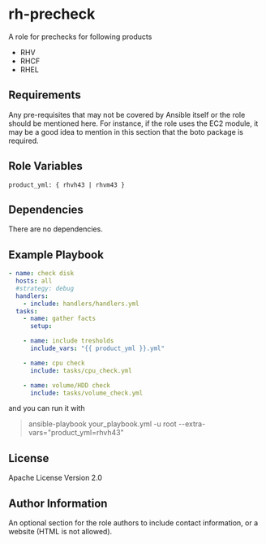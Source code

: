 rh-precheck
=========

A role for prechecks for following products

* RHV
* RHCF
* RHEL
  

Requirements
------------

Any pre-requisites that may not be covered by Ansible itself or the role should be mentioned here. For instance, if the role uses the EC2 module, it may be a good idea to mention in this section that the boto package is required.

Role Variables
--------------

```
product_yml: { rhvh43 | rhvm43 }
```

Dependencies
------------

There are no dependencies.

Example Playbook
----------------

```yaml
- name: check disk
  hosts: all
  #strategy: debug
  handlers:
    - include: handlers/handlers.yml
  tasks:
    - name: gather facts
      setup:

    - name: include tresholds
      include_vars: "{{ product_yml }}.yml"

    - name: cpu check
      include: tasks/cpu_check.yml

    - name: volume/HDD check
      include: tasks/volume_check.yml
```

and you can run it with

> ansible-playbook your_playbook.yml -u root --extra-vars="product_yml=rhvh43"


License
-------

Apache License Version 2.0

Author Information
------------------

An optional section for the role authors to include contact information, or a website (HTML is not allowed).
